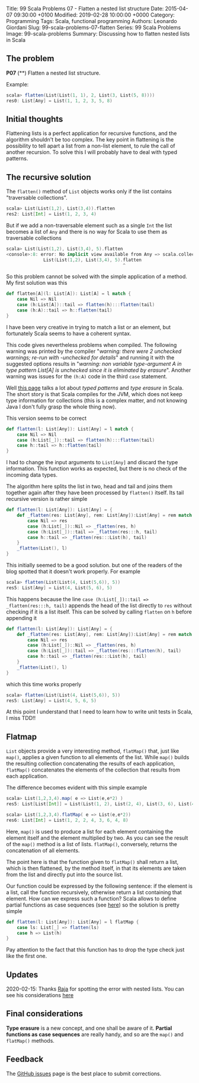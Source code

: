 Title: 99 Scala Problems 07 - Flatten a nested list structure
Date: 2015-04-07 09:30:00 +0100
Modified: 2019-02-28 10:00:00 +0000
Category: Programming
Tags: Scala, functional programming
Authors: Leonardo Giordani
Slug: 99-scala-problems-07-flatten
Series: 99 Scala Problems
Image: 99-scala-problems
Summary: Discussing how to flatten nested lists in Scala

## The problem

**P07** (**) Flatten a nested list structure.

Example:

``` scala
scala> flatten(List(List(1, 1), 2, List(3, List(5, 8))))
res0: List[Any] = List(1, 1, 2, 3, 5, 8)
```

## Initial thoughts

Flattening lists is a perfect application for recursive functions, and the algorithm shouldn't be too complex. The key point in flattening is the possibility to tell apart a list from a non-list element, to rule the call of another recursion. To solve this I will probably have to deal with typed patterns.

## The recursive solution

The `flatten()` method of `List` objects works only if the list contains "traversable collections".

``` scala
scala> List(List(1,2), List(3,4)).flatten
res2: List[Int] = List(1, 2, 3, 4)
```

But if we add a non-traversable element such as a single `Int` the list becomes a list of `Any` and there is no way for Scala to use them as traversable collections

``` scala
scala> List(List(1,2), List(3,4), 5).flatten
<console>:8: error: No implicit view available from Any => scala.collection.TraversableOnce[B].
              List(List(1,2), List(3,4), 5).flatten
                                            ^
```

So this problem cannot be solved with the simple application of a method. My first solution was this

``` scala
def flatten[A](l: List[A]): List[A] = l match {
    case Nil => Nil
    case (h:List[A])::tail => flatten(h):::flatten(tail)
    case (h:A)::tail => h::flatten(tail)
}
```

I have been very creative in trying to match a list or an element, but fortunately Scala seems to have a coherent syntax.

This code gives nevertheless problems when compiled. The following warning was printed by the compiler "_warning: there were 2 unchecked warnings; re-run with -unchecked for details_" and running it with the suggested options results in "_warning: non variable type-argument A in type pattern List[A] is unchecked since it is eliminated by erasure_". Another warning was issues for the `(h:A)` code in the third `case` statement.

Well [this page](http://www.artima.com/pins1ed/case-classes-and-pattern-matching.html) talks a lot about _typed patterns_ and _type erasure_ in Scala. The short story is that Scala compiles for the JVM, which does not keep type information for collections (this is a complex matter, and not knowing Java I don't fully grasp the whole thing now).

This version seems to be correct

``` scala
def flatten(l: List[Any]): List[Any] = l match {
    case Nil => Nil
    case (h:List[_])::tail => flatten(h):::flatten(tail)
    case h::tail => h::flatten(tail)
}
```

I had to change the input arguments to `List[Any]` and discard the type information. This function works as expected, but there is no check of the incoming data types.

The algorithm here splits the list in two, head and tail and joins them together again after they have been processed by `flatten()` itself. Its tail recursive version is rather simple

``` scala
def flatten(l: List[Any]): List[Any] = {
    def _flatten(res: List[Any], rem: List[Any]):List[Any] = rem match {
        case Nil => res
        case (h:List[_])::Nil => _flatten(res, h)
        case (h:List[_])::tail => _flatten(res:::h, tail)
        case h::tail => _flatten(res:::List(h), tail)
    }
    _flatten(List(), l)
}
```

This initially seemed to be a good solution. but one of the readers of the blog spotted that it doesn't work properly. For example

``` scala
scala> flatten(List(List(4, List(5,6)), 5))
res5: List[Any] = List(4, List(5, 6), 5)
```

This happens because the line `case (h:List[_])::tail => _flatten(res:::h, tail)` appends the head of the list directly to `res` without checking if it is a list itself. This can be solved by calling `flatten` on `h` before appending it

``` scala
def flatten(l: List[Any]): List[Any] = {
    def _flatten(res: List[Any], rem: List[Any]):List[Any] = rem match {
        case Nil => res
        case (h:List[_])::Nil => _flatten(res, h)
        case (h:List[_])::tail => _flatten(res:::flatten(h), tail)
        case h::tail => _flatten(res:::List(h), tail)
    }
    _flatten(List(), l)
}
```

which this time works properly

``` scala
scala> flatten(List(List(4, List(5,6)), 5))
res5: List[Any] = List(4, 5, 6, 5)
```

At this point I understand that I need to learn how to write unit tests in Scala, I miss TDD!!

## Flatmap

`List` objects provide a very interesting method, `flatMap()` that, just like `map()`, applies a given function to all elements of the list. While `map()` builds the resulting collection concatenating the results of each application, `flatMap()` concatenates the elements of the collection that results from each application.

The difference becomes evident with this simple example

``` scala
scala> List(1,2,3,4).map( e => List(e,e*2) )
res5: List[List[Int]] = List(List(1, 2), List(2, 4), List(3, 6), List(4, 8))

scala> List(1,2,3,4).flatMap( e => List(e,e*2))
res6: List[Int] = List(1, 2, 2, 4, 3, 6, 4, 8)
```

Here, `map()` is used to produce a list for each element containing the element itself and the element multiplied by two. As you can see the result of the `map()` method is a list of lists. `flatMap()`, conversely, returns the concatenation of all elements.

The point here is that the function given to `flatMap()` shall return a list, which is then flattened, by the method itself, in that its elements are taken from the list and directly put into the source list.

Our function could be expressed by the following sentence: if the element is a list, call the function recursively, otherwise return a list containing that element. How can we express such a function? Scala allows to define partial functions as case sequences (see [here](http://www.artima.com/pins1ed/case-classes-and-pattern-matching.html)) so the solution is pretty simple

``` scala
def flatten(l: List[Any]): List[Any] = l flatMap {
    case ls: List[_] => flatten(ls)
    case h => List(h)
}
```

Pay attention to the fact that this function has to drop the type check just like the first one.

## Updates

2020-02-15: Thanks [Raja](https://github.com/mighty-raj) for spotting the error with nested lists. You can see his considerations [here](https://github.com/TheDigitalCatOnline/blog_source/issues/15)

## Final considerations

**Type erasure** is a new concept, and one shall be aware of it. **Partial functions as case sequences** are really handy, and so are the `map()` and `flatMap()` methods.

## Feedback

The [GitHub issues](https://github.com/TheDigitalCatOnline/blog_source/issues) page is the best place to submit corrections.

